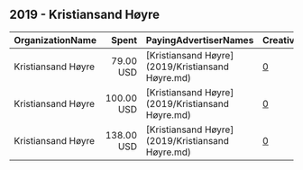 ## 2019 - Kristiansand Høyre 
|OrganizationName|Spent|PayingAdvertiserNames|CreativeUrls|Impressions|Genders|AgeBrackets|CountryCodes|BillingAddresses|CandidateBallotInformation|
|:---|---:|:---|:---|---:|:---|:---|:---|:---|:---|
|Kristiansand Høyre|79.00 USD|[Kristiansand Høyre](2019/Kristiansand Høyre.md)|[0](https://www.snap.com/political-ads/asset/01174c17d31fa9283a93bfbc97fae63ee898944265d345b0b2dfd2d59aaa0ee7?mediaType=mp4)|47,917|||norway|"Kongens gate 29,Kristiansand ,N4610,NO"||
|Kristiansand Høyre|100.00 USD|[Kristiansand Høyre](2019/Kristiansand Høyre.md)|[0](https://www.snap.com/political-ads/asset/6bb67539d4d79bc1f4fe1c63d7e1752a017cd475362a87a9c323a12822e99451?mediaType=mp4)|37,964|||norway|"Kongens gate 29,Kristiansand ,N4610,NO"||
|Kristiansand Høyre|138.00 USD|[Kristiansand Høyre](2019/Kristiansand Høyre.md)|[0](https://www.snap.com/political-ads/asset/f3ef0fad4285ff97cb33bbc9d2da351f91308de52293fca8cb985982977dc408?mediaType=mp4)|49,487|||norway|"Kongens gate 29,Kristiansand ,N4610,NO"||
